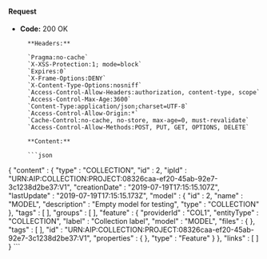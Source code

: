 #### Request

* **Code:** 200 OK

        **Headers:**

        `Pragma:no-cache`
        `X-XSS-Protection:1; mode=block`
        `Expires:0`
        `X-Frame-Options:DENY`
        `X-Content-Type-Options:nosniff`
        `Access-Control-Allow-Headers:authorization, content-type, scope`
        `Access-Control-Max-Age:3600`
        `Content-Type:application/json;charset=UTF-8`
        `Access-Control-Allow-Origin:*`
        `Cache-Control:no-cache, no-store, max-age=0, must-revalidate`
        `Access-Control-Allow-Methods:POST, PUT, GET, OPTIONS, DELETE`

        **Content:**

        ```json
    
{
  "content" : {
    "type" : "COLLECTION",
    "id" : 2,
    "ipId" : "URN:AIP:COLLECTION:PROJECT:08326caa-ef20-45ab-92e7-3c1238d2be37:V1",
    "creationDate" : "2019-07-19T17:15:15.107Z",
    "lastUpdate" : "2019-07-19T17:15:15.173Z",
    "model" : {
      "id" : 2,
      "name" : "MODEL",
      "description" : "Empty model for testing",
      "type" : "COLLECTION"
    },
    "tags" : [ ],
    "groups" : [ ],
    "feature" : {
      "providerId" : "COL1",
      "entityType" : "COLLECTION",
      "label" : "Collection label",
      "model" : "MODEL",
      "files" : { },
      "tags" : [ ],
      "id" : "URN:AIP:COLLECTION:PROJECT:08326caa-ef20-45ab-92e7-3c1238d2be37:V1",
      "properties" : { },
      "type" : "Feature"
    }
  },
  "links" : [ ]
}
        ```
